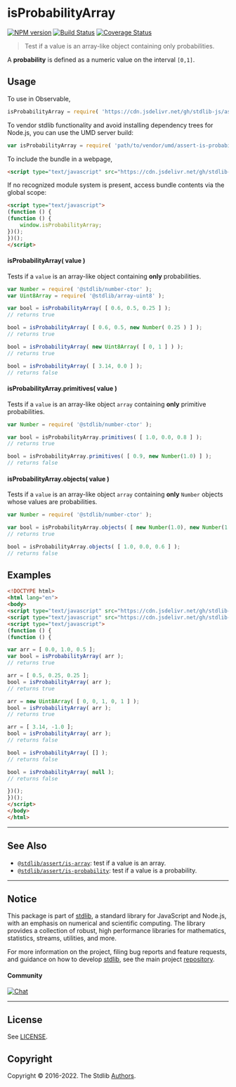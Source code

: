 <!--

@license Apache-2.0

Copyright (c) 2018 The Stdlib Authors.

Licensed under the Apache License, Version 2.0 (the "License");
you may not use this file except in compliance with the License.
You may obtain a copy of the License at

   http://www.apache.org/licenses/LICENSE-2.0

Unless required by applicable law or agreed to in writing, software
distributed under the License is distributed on an "AS IS" BASIS,
WITHOUT WARRANTIES OR CONDITIONS OF ANY KIND, either express or implied.
See the License for the specific language governing permissions and
limitations under the License.

-->

# isProbabilityArray

[![NPM version][npm-image]][npm-url] [![Build Status][test-image]][test-url] [![Coverage Status][coverage-image]][coverage-url] <!-- [![dependencies][dependencies-image]][dependencies-url] -->

> Test if a value is an array-like object containing only probabilities.

<section class="intro">

A **probability** is defined as a numeric value on the interval `[0,1]`.

</section>

<!-- /.intro -->



<section class="usage">

## Usage

To use in Observable,

```javascript
isProbabilityArray = require( 'https://cdn.jsdelivr.net/gh/stdlib-js/assert-is-probability-array@umd/browser.js' )
```

To vendor stdlib functionality and avoid installing dependency trees for Node.js, you can use the UMD server build:

```javascript
var isProbabilityArray = require( 'path/to/vendor/umd/assert-is-probability-array/index.js' )
```

To include the bundle in a webpage,

```html
<script type="text/javascript" src="https://cdn.jsdelivr.net/gh/stdlib-js/assert-is-probability-array@umd/browser.js"></script>
```

If no recognized module system is present, access bundle contents via the global scope:

```html
<script type="text/javascript">
(function () {
(function () {
    window.isProbabilityArray;
})();
})();
</script>
```

#### isProbabilityArray( value )

Tests if a `value` is an array-like object containing **only** probabilities.

<!-- eslint-disable no-new-wrappers -->

```javascript
var Number = require( '@stdlib/number-ctor' );
var Uint8Array = require( '@stdlib/array-uint8' );

var bool = isProbabilityArray( [ 0.6, 0.5, 0.25 ] );
// returns true

bool = isProbabilityArray( [ 0.6, 0.5, new Number( 0.25 ) ] );
// returns true

bool = isProbabilityArray( new Uint8Array( [ 0, 1 ] ) );
// returns true

bool = isProbabilityArray( [ 3.14, 0.0 ] );
// returns false
```

#### isProbabilityArray.primitives( value )

Tests if a `value` is an array-like object `array` containing **only** primitive probabilities.

<!-- eslint-disable no-new-wrappers -->

```javascript
var Number = require( '@stdlib/number-ctor' );

var bool = isProbabilityArray.primitives( [ 1.0, 0.0, 0.8 ] );
// returns true

bool = isProbabilityArray.primitives( [ 0.9, new Number(1.0) ] );
// returns false
```

#### isProbabilityArray.objects( value )

Tests if a `value` is an array-like object `array` containing **only** `Number` objects whose values are probabilities.

<!-- eslint-disable no-new-wrappers -->

```javascript
var Number = require( '@stdlib/number-ctor' );

var bool = isProbabilityArray.objects( [ new Number(1.0), new Number(1.0) ] );
// returns true

bool = isProbabilityArray.objects( [ 1.0, 0.0, 0.6 ] );
// returns false
```

</section>

<!-- /.usage -->

<section class="examples">

## Examples

<!-- eslint no-undef: "error" -->

```html
<!DOCTYPE html>
<html lang="en">
<body>
<script type="text/javascript" src="https://cdn.jsdelivr.net/gh/stdlib-js/array-uint8@umd/browser.js"></script>
<script type="text/javascript" src="https://cdn.jsdelivr.net/gh/stdlib-js/assert-is-probability-array@umd/browser.js"></script>
<script type="text/javascript">
(function () {
(function () {

var arr = [ 0.0, 1.0, 0.5 ];
var bool = isProbabilityArray( arr );
// returns true

arr = [ 0.5, 0.25, 0.25 ];
bool = isProbabilityArray( arr );
// returns true

arr = new Uint8Array( [ 0, 0, 1, 0, 1 ] );
bool = isProbabilityArray( arr );
// returns true

arr = [ 3.14, -1.0 ];
bool = isProbabilityArray( arr );
// returns false

bool = isProbabilityArray( [] );
// returns false

bool = isProbabilityArray( null );
// returns false

})();
})();
</script>
</body>
</html>
```

</section>

<!-- /.examples -->

<!-- Section for related `stdlib` packages. Do not manually edit this section, as it is automatically populated. -->

<section class="related">

* * *

## See Also

-   <span class="package-name">[`@stdlib/assert/is-array`][@stdlib/assert/is-array]</span><span class="delimiter">: </span><span class="description">test if a value is an array.</span>
-   <span class="package-name">[`@stdlib/assert/is-probability`][@stdlib/assert/is-probability]</span><span class="delimiter">: </span><span class="description">test if a value is a probability.</span>

</section>

<!-- /.related -->

<!-- Section for all links. Make sure to keep an empty line after the `section` element and another before the `/section` close. -->


<section class="main-repo" >

* * *

## Notice

This package is part of [stdlib][stdlib], a standard library for JavaScript and Node.js, with an emphasis on numerical and scientific computing. The library provides a collection of robust, high performance libraries for mathematics, statistics, streams, utilities, and more.

For more information on the project, filing bug reports and feature requests, and guidance on how to develop [stdlib][stdlib], see the main project [repository][stdlib].

#### Community

[![Chat][chat-image]][chat-url]

---

## License

See [LICENSE][stdlib-license].


## Copyright

Copyright &copy; 2016-2022. The Stdlib [Authors][stdlib-authors].

</section>

<!-- /.stdlib -->

<!-- Section for all links. Make sure to keep an empty line after the `section` element and another before the `/section` close. -->

<section class="links">

[npm-image]: http://img.shields.io/npm/v/@stdlib/assert-is-probability-array.svg
[npm-url]: https://npmjs.org/package/@stdlib/assert-is-probability-array

[test-image]: https://github.com/stdlib-js/assert-is-probability-array/actions/workflows/test.yml/badge.svg?branch=v0.0.8
[test-url]: https://github.com/stdlib-js/assert-is-probability-array/actions/workflows/test.yml?query=branch:v0.0.8

[coverage-image]: https://img.shields.io/codecov/c/github/stdlib-js/assert-is-probability-array/main.svg
[coverage-url]: https://codecov.io/github/stdlib-js/assert-is-probability-array?branch=main

<!--

[dependencies-image]: https://img.shields.io/david/stdlib-js/assert-is-probability-array.svg
[dependencies-url]: https://david-dm.org/stdlib-js/assert-is-probability-array/main

-->

[chat-image]: https://img.shields.io/gitter/room/stdlib-js/stdlib.svg
[chat-url]: https://gitter.im/stdlib-js/stdlib/

[stdlib]: https://github.com/stdlib-js/stdlib

[stdlib-authors]: https://github.com/stdlib-js/stdlib/graphs/contributors

[umd]: https://github.com/umdjs/umd
[es-module]: https://developer.mozilla.org/en-US/docs/Web/JavaScript/Guide/Modules

[deno-url]: https://github.com/stdlib-js/assert-is-probability-array/tree/deno
[umd-url]: https://github.com/stdlib-js/assert-is-probability-array/tree/umd
[esm-url]: https://github.com/stdlib-js/assert-is-probability-array/tree/esm
[branches-url]: https://github.com/stdlib-js/assert-is-probability-array/blob/main/branches.md

[stdlib-license]: https://raw.githubusercontent.com/stdlib-js/assert-is-probability-array/main/LICENSE

<!-- <related-links> -->

[@stdlib/assert/is-array]: https://github.com/stdlib-js/assert-is-array/tree/umd/tree/umd

[@stdlib/assert/is-probability]: https://github.com/stdlib-js/assert-is-probability/tree/umd/tree/umd

<!-- </related-links> -->

</section>

<!-- /.links -->
